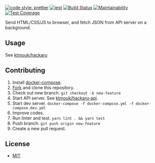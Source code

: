 [![code style: prettier](https://img.shields.io/badge/code_style-prettier-ff69b4.svg?style=flat-square)](https://github.com/prettier/prettier)
[![jest](https://jestjs.io/img/jest-badge.svg)](https://github.com/facebook/jest)
[![Build Status](https://travis-ci.org/ktmouk/hackaru-web.svg?branch=master)](https://travis-ci.org/ktmouk/hackaru-web)
[![Maintainability](https://api.codeclimate.com/v1/badges/fd01121360a3fd652411/maintainability)](https://codeclimate.com/github/ktmouk/hackaru-web/maintainability)
[![Test Coverage](https://api.codeclimate.com/v1/badges/fd01121360a3fd652411/test_coverage)](https://codeclimate.com/github/ktmouk/hackaru-web/test_coverage)

Send HTML/CSS/JS to browser, and fetch JSON from API server on a background.

## Usage

See [ktmouk/hackaru](https://github.com/ktmouk/hackaru)

## Contributing
1. Install [docker-compose](https://docs.docker.com/compose/install/).
1. [Fork](https://github.com/ktmouk/hackaru-web/fork) and clone this repository.
1. Check out new branch. `git checkout -b new-feature`
1. Start API server. See [ktmouk/hackaru-api](https://github.com/ktmouk/hackaru-api).
1. Start dev server. `docker-compose -f docker-compose.yml -f docker-compose.dev.yml`
1. Improve codes.
1. Run linter and test. `yarn lint . && yarn test`
1. Push branch. `git push origin new-feature`
1. Create a new pull request.

## License

- [MIT](./LICENSE)

